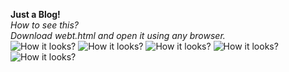 **Just a Blog!**\
*How to see this?*\
*Download webt.html and open it using any browser.*\
![How it looks?](https://github.com/raashika03/webtrial/blob/master/blogImg/img1.png?raw=true)
![How it looks?](https://github.com/raashika03/webtrial/blob/master/blogImg/img2.png?raw=true)
![How it looks?](https://github.com/raashika03/webtrial/blob/master/blogImg/img3.png?raw=true)
![How it looks?](https://github.com/raashika03/webtrial/blob/master/blogImg/img4.png?raw=true)
![How it looks?](https://github.com/raashika03/webtrial/blob/master/blogImg/img5.png?raw=true)
